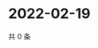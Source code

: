 # 2022-02-19

共 0 条

<!-- BEGIN WEIBO -->
<!-- 最后更新时间 Sat Feb 19 2022 16:16:15 GMT+0800 (China Standard Time) -->

<!-- END WEIBO -->
